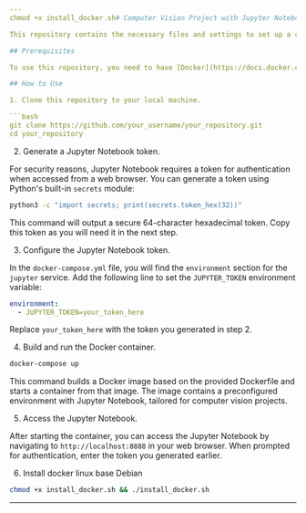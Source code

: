 ```yaml
---
chmod +x install_docker.sh# Computer Vision Project with Jupyter Notebook

This repository contains the necessary files and settings to set up a computer vision development environment using Jupyter Notebook within a Docker container.

## Prerequisites

To use this repository, you need to have [Docker](https://docs.docker.com/get-docker/) and [Docker Compose](https://docs.docker.com/compose/install/) installed on your machine.

## How to Use

1. Clone this repository to your local machine.

```bash
git clone https://github.com/your_username/your_repository.git
cd your_repository
```

2. Generate a Jupyter Notebook token.

For security reasons, Jupyter Notebook requires a token for authentication when accessed from a web browser. You can generate a token using Python's built-in `secrets` module:

```bash
python3 -c "import secrets; print(secrets.token_hex(32))"
```

This command will output a secure 64-character hexadecimal token. Copy this token as you will need it in the next step.

3. Configure the Jupyter Notebook token.

In the `docker-compose.yml` file, you will find the `environment` section for the `jupyter` service. Add the following line to set the `JUPYTER_TOKEN` environment variable:

```yaml
environment:
  - JUPYTER_TOKEN=your_token_here
```

Replace `your_token_here` with the token you generated in step 2.

4. Build and run the Docker container.

```bash
docker-compose up
```

This command builds a Docker image based on the provided Dockerfile and starts a container from that image. The image contains a preconfigured environment with Jupyter Notebook, tailored for computer vision projects.

5. Access the Jupyter Notebook.

After starting the container, you can access the Jupyter Notebook by navigating to `http://localhost:8888` in your web browser. When prompted for authentication, enter the token you generated earlier.

6. Install docker linux base Debian

```bash
chmod +x install_docker.sh && ./install_docker.sh
```
---
```

